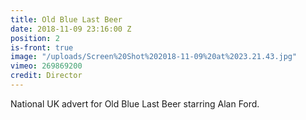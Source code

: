 ```yaml
---
title: Old Blue Last Beer
date: 2018-11-09 23:16:00 Z
position: 2
is-front: true
image: "/uploads/Screen%20Shot%202018-11-09%20at%2023.21.43.jpg"
vimeo: 269869200
credit: Director
---
```


National UK advert for Old Blue Last Beer starring Alan Ford.